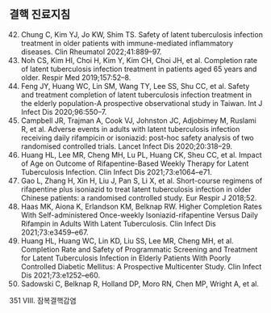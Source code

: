 ## 결핵 진료지침

42. Chung C, Kim YJ, Jo KW, Shim TS. Safety of latent tuberculosis infection treatment in older patients with immune-mediated inflammatory diseases. Clin Rheumatol 2022;41:889–97.
43. Noh CS, Kim HI, Choi H, Kim Y, Kim CH, Choi JH, et al. Completion rate of latent tuberculosis infection treatment in patients aged 65 years and older. Respir Med 2019;157:52–8.
44. Feng JY, Huang WC, Lin SM, Wang TY, Lee SS, Shu CC, et al. Safety and treatment completion of latent tuberculosis infection treatment in the elderly population-A prospective observational study in Taiwan. Int J Infect Dis 2020;96:550–7.
45. Campbell JR, Trajman A, Cook VJ, Johnston JC, Adjobimey M, Ruslami R, et al. Adverse events in adults with latent tuberculosis infection receiving daily rifampicin or isoniazid: post-hoc safety analysis of two randomised controlled trials. Lancet Infect Dis 2020;20:318–29.
46. Huang HL, Lee MR, Cheng MH, Lu PL, Huang CK, Sheu CC, et al. Impact of Age on Outcome of Rifapentine-Based Weekly Therapy for Latent Tuberculosis Infection. Clin Infect Dis 2021;73:e1064–e71.
47. Gao L, Zhang H, Xin H, Liu J, Pan S, Li X, et al. Short-course regimens of rifapentine plus isoniazid to treat latent tuberculosis infection in older Chinese patients: a randomised controlled study. Eur Respir J 2018;52.
48. Haas MK, Aiona K, Erlandson KM, Belknap RW. Higher Completion Rates With Self-administered Once-weekly Isoniazid-rifapentine Versus Daily Rifampin in Adults With Latent Tuberculosis. Clin Infect Dis 2021;73:e3459–e67.
49. Huang HL, Huang WC, Lin KD, Liu SS, Lee MR, Cheng MH, et al. Completion Rate and Safety of Programmatic Screening and Treatment for Latent Tuberculosis Infection in Elderly Patients With Poorly Controlled Diabetic Mellitus: A Prospective Multicenter Study. Clin Infect Dis 2021;73:e1252–e60.
50. Sadowski C, Belknap R, Holland DP, Moro RN, Chen MP, Wright A, et al.

<PAGE>351 VIII. 잠복결핵감염